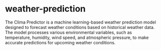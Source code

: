 # weather-prediction
The Clima Predictor is a machine learning-based weather prediction model designed to forecast weather conditions based on historical weather data. The model processes various environmental variables, such as temperature, humidity, wind speed, and atmospheric pressure, to make accurate predictions for upcoming weather conditions.
